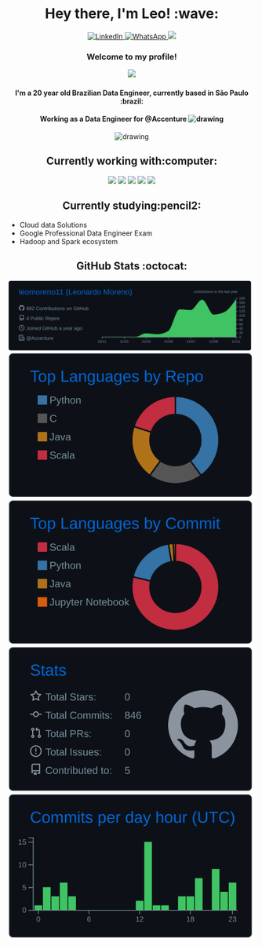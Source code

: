 <h1 align="center">Hey there, I'm Leo! :wave:</h1>
<p align="center">
<a href="https://www.linkedin.com/in/leonardo-moreno-ab54561a4/">
         <img alt="LinkedIn" src="https://img.shields.io/badge/LinkedIn-0077B5?style=for-the-badge&logo=linkedin&logoColor=white">
<a href="https://wa.me/5511977733418">
         <img alt="WhatsApp" src="https://img.shields.io/badge/WhatsApp-25D366?style=for-the-badge&logo=whatsapp&logoColor=white">
<a href="mailto:lmorenogr@gmail.com"><img src="https://img.shields.io/badge/Gmail-D14836?style=for-the-badge&logo=gmail&logoColor=white"/></a>
  </p>

  <h3 align="center">Welcome to my profile! </h3>  
<p align="center"><img src="https://camo.githubusercontent.com/cb9809a116e700426c84ac6e5a92b6631f6fe786f22c77a824e68d499f200687/68747470733a2f2f63617073756c652d72656e6465722e76657263656c2e6170702f6170693f747970653d7265637426636f6c6f723d6772616469656e74266865696768743d32"/></p>
  

  <h4 align="center">I'm a 20 year old Brazilian Data Engineer, currently based in São Paulo :brazil:</h4> 
         <h4 align="center">Working as a Data Engineer for @Accenture <img src="https://www.accenture.com/t00010101T000000Z__w__/br-pt/_acnmedia/Accenture/Redesign-Assets/Careers/Images/Marquee/5/Accenture-ProBono-Consulting-XS-marquee.png" alt="drawing" width="40"/> </h4>
  
<p align="center"><img src="https://github.com/leomoreno11/imagens_readme/blob/main/azure-data-fundamentals-600x600.png" alt="drawing" width="135"/></p>


  <h2 align="center">Currently working with:computer:</h2>

<p align="center"><img src="https://img.shields.io/badge/Scala-DC322F?style=for-the-badge&logo=scala&logoColor=white" />  <img src="https://img.shields.io/badge/Python-14354C?style=for-the-badge&logo=python&logoColor=white" />  <img src="https://img.shields.io/badge/sqlite-%2307405e.svg?style=for-the-badge&logo=sqlite&logoColor=white"/>  <img src="https://img.shields.io/badge/shell_script-%23121011.svg?style=for-the-badge&logo=gnu-bash&logoColor=white" />
<img src="https://img.shields.io/badge/MongoDB-%234ea94b.svg?style=for-the-badge&logo=mongodb&logoColor=white" /></p>

<h2 align="center"> Currently studying:pencil2: </h2>

* Cloud data Solutions
* Google Professional Data Engineer Exam
* Hadoop and Spark ecosystem
  
  
<h2 align="center"> GitHub Stats :octocat:</h2>
<p align="center">
         <img src="https://raw.githubusercontent.com/leomoreno11/leomoreno11/main/profile-summary-card-output/github_dark/0-profile-details.svg"/>
         <img src="https://raw.githubusercontent.com/leomoreno11/leomoreno11/main/profile-summary-card-output/github_dark/1-repos-per-language.svg"/>
         <img src="https://raw.githubusercontent.com/leomoreno11/leomoreno11/main/profile-summary-card-output/github_dark/2-most-commit-language.svg"/>
         <img src="https://raw.githubusercontent.com/leomoreno11/leomoreno11/main/profile-summary-card-output/github_dark/3-stats.svg"/>
         <img src="https://raw.githubusercontent.com/leomoreno11/leomoreno11/main/profile-summary-card-output/github_dark/4-productive-time.svg"/>
         </p>
         
         
<!---
leomoreno11/leomoreno11 is a ✨ special ✨ repository because its `README.md` (this file) appears on your GitHub profile.
You can click the Preview link to take a look at your changes.
aaaaaaaaaaaaaaaaa 100 days of code
<img src="https://github.com/leomoreno11/estudos-2021/blob/main/teste/badge-gcp-professional-data-engineer.png" alt="drawing" width="180"/>

[![card](https://github-readme-stats.vercel.app/api?username=leomoreno11&theme=dark)](https://github.com/leomoreno11/)
         <img src="https://github-readme-streak-stats.herokuapp.com/?user=leomoreno11&theme=dracula"/>
[![WhatsApp](https://img.shields.io/badge/WhatsApp-25D366?style=for-the-badge&logo=whatsapp&logoColor=white)](https://wa.me/5511977733418)

PC Specs:

![image](https://img.shields.io/badge/AMD-Radeon_RX_580_8gb-ED1C24?style=for-the-badge&logo=amd&logoColor=white)
![image](https://img.shields.io/badge/AMD-R5_1600AF-ED1C24?style=for-the-badge&logo=amd&logoColor=white)


![image]()
[![iuricode](https://github-readme-stats.vercel.app/api/top-langs/?username=leomoreno11&hide=html&layout=compact&theme=dark)](https://github.com/leomoreno11/)
![image](https://img.shields.io/badge/Python-14354C?style=for-the-badge&logo=python&logoColor=white)
--->

